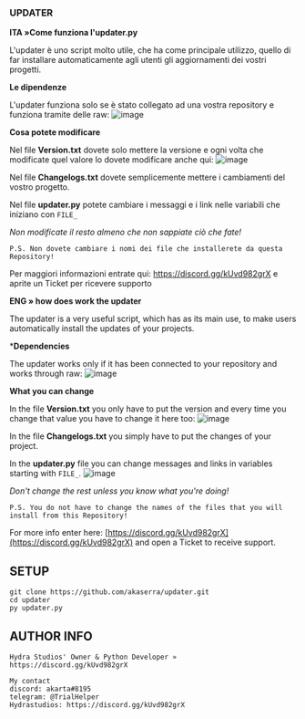 ### UPDATER

**ITA »Come funziona l'updater.py**

L'updater è uno script molto utile, che ha come principale utilizzo, quello di far installare automaticamente agli utenti gli aggiornamenti dei vostri progetti.

**Le dipendenze**

L'updater funziona solo se è stato collegato ad una vostra repository e funziona tramite delle raw:
![image](https://user-images.githubusercontent.com/105589680/172217284-f8a5bef2-8345-4e1a-a638-10c23eeaaba2.png)

**Cosa potete modificare**

Nel file **Version.txt** dovete solo mettere la versione e ogni volta che modificate quel valore lo dovete modificare anche qui:
![image](https://user-images.githubusercontent.com/105589680/172217749-60222056-7f49-4eb5-a57d-c8c1f2b696a2.png)

Nel file **Changelogs.txt** dovete semplicemente mettere i cambiamenti del vostro progetto.

Nel file **updater.py** potete cambiare i messaggi e i link nelle variabili che iniziano con `FILE_`

_Non modificate il resto almeno che non sappiate ciò che fate!_

```
P.S. Non dovete cambiare i nomi dei file che installerete da questa Repository!
```

Per maggiori informazioni entrate qui: https://discord.gg/kUvd982grX e aprite un Ticket per ricevere supporto

**ENG » how does work the updater**

The updater is a very useful script, which has as its main use, to make users automatically install the updates of your projects.

***Dependencies**

The updater works only if it has been connected to your repository and works through raw:
![image](https://user-images.githubusercontent.com/105589680/172217284-f8a5bef2-8345-4e1a-a638-10c23eeaaba2.png)

**What you can change**

In the file **Version.txt** you only have to put the version and every time you change that value you have to change it here too:
![image](https://user-images.githubusercontent.com/105589680/172217749-60222056-7f49-4eb5-a57d-c8c1f2b696a2.png)

In the file **Changelogs.txt** you simply have to put the changes of your project.

In the **updater.py** file you can change messages and links in variables starting with `FILE_`.
![image](https://user-images.githubusercontent.com/105589680/172236881-602f9c0d-8535-46d4-a941-aa9356d055c0.png)

_Don't change the rest unless you know what you're doing!_

```
P.S. You do not have to change the names of the files that you will install from this Repository!
```

For more info enter here: [https://discord.gg/kUvd982grX](https://discord.gg/kUvd982grX) and open a Ticket to receive support.

## SETUP

```
git clone https://github.com/akaserra/updater.git
cd updater
py updater.py
```
## AUTHOR INFO

```
Hydra Studios' Owner & Python Developer » https://discord.gg/kUvd982grX

My contact
discord: akarta#8195
telegram: @TrialHelper
Hydrastudios: https://discord.gg/kUvd982grX
```
